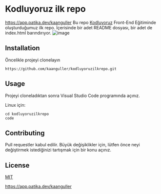 #  Kodluyoruz ilk repo
https://app.patika.dev/kaanguller
Bu repo [Kodluyoruz](https://www.kodluyoruz.org/) Front-End Eğitiminde oluşturduğumuz ilk repo. İçerisinde bir adet README dosyası, bir adet de index.html barındırıyor.
![image](https://resmim.net/cdn/2022/09/04/sdr4i.png)

## Installation
Öncelikle projeyi clonelayın 
```
https://github.com/kaanguller/kodluyoruzilkrepo.git
```
## Usage
Projeyi cloneladıktan sonra Visual Studio Code programında açınız.

Linux için:

```
cd kodluyoruzilkrepo
code 
```
## Contributing

Pull requestler kabul edilir. Büyük değişiklikler için, lütfen önce neyi değiştirmek istediğinizi tartışmak için bir konu açınız.

## License

[MIT](https://choosealicense.com/licenses/mit/)

https://app.patika.dev/kaanguller
